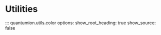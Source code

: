 # Utilities

::: quantumion.utils.color
    options:
        show_root_heading: true
    show_source: false
